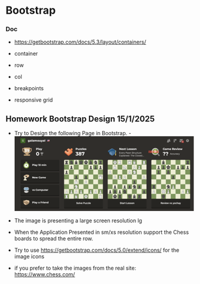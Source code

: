 # Bootstrap

### Doc

- https://getbootstrap.com/docs/5.3/layout/containers/

- container
- row
- col
- breakpoints
- responsive grid

## Homework Bootstrap Design 15/1/2025

- Try to Design the following Page in Bootstrap. - ![implement only this layout](./chess.com.png)

- The image is presenting a large screen resolution lg
- When the Application Presented in sm/xs resolution support the Chess boards to spread the entire row.
- Try to use https://getbootstrap.com/docs/5.0/extend/icons/ for the image icons
- if you prefer to take the images from the real site: https://www.chess.com/





